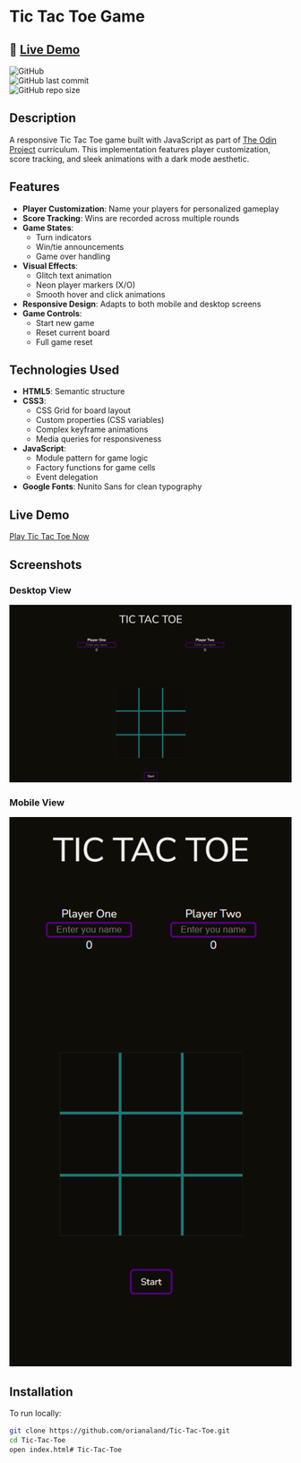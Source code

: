 # Tic Tac Toe Game

## 🔗 [Live Demo](https://orianaland.github.io/Tic-Tac-Toe/)

![GitHub](https://img.shields.io/badge/license-MIT-blue.svg)  
![GitHub last commit](https://img.shields.io/github/last-commit/orianaland/Tic-Tac-Toe)  
![GitHub repo size](https://img.shields.io/github/repo-size/orianaland/Tic-Tac-Toe)

## Description

A responsive Tic Tac Toe game built with JavaScript as part of [The Odin Project](https://www.theodinproject.com/) curriculum. This implementation features player customization, score tracking, and sleek animations with a dark mode aesthetic.

## Features

- **Player Customization**: Name your players for personalized gameplay
- **Score Tracking**: Wins are recorded across multiple rounds
- **Game States**:
  - Turn indicators
  - Win/tie announcements
  - Game over handling
- **Visual Effects**:
  - Glitch text animation
  - Neon player markers (X/O)
  - Smooth hover and click animations
- **Responsive Design**: Adapts to both mobile and desktop screens
- **Game Controls**:
  - Start new game
  - Reset current board
  - Full game reset

## Technologies Used

- **HTML5**: Semantic structure
- **CSS3**:
  - CSS Grid for board layout
  - Custom properties (CSS variables)
  - Complex keyframe animations
  - Media queries for responsiveness
- **JavaScript**:
  - Module pattern for game logic
  - Factory functions for game cells
  - Event delegation
- **Google Fonts**: Nunito Sans for clean typography

## Live Demo

[Play Tic Tac Toe Now](https://orianaland.github.io/Tic-Tac-Toe/)

## Screenshots

### Desktop View

![Desktop View](./screenshot-big-screen.png)

### Mobile View

![Mobile View](./screenshot-small-screen.png)

## Installation

To run locally:

```bash
git clone https://github.com/orianaland/Tic-Tac-Toe.git
cd Tic-Tac-Toe
open index.html# Tic-Tac-Toe
```
